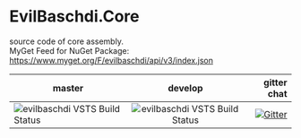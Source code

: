 # EvilBaschdi.Core
source code of core assembly.\
MyGet Feed for NuGet Package: https://www.myget.org/F/evilbaschdi/api/v3/index.json


| master | develop | gitter chat |
| ------------- |:-------------:| -----:|
| ![evilbaschdi VSTS Build Status](https://dev.azure.com/evilbaschdi/Main/_apis/build/status/Core/EvilBaschdi.Core?branchName=master) | ![evilbaschdi VSTS Build Status](https://dev.azure.com/evilbaschdi/Main/_apis/build/status/Core/EvilBaschdi.Core?branchName=develop) | [![Gitter](https://badges.gitter.im/evilbaschdi/EvilBaschdi.CoreExtended.svg)](https://gitter.im/evilbaschdi/EvilBaschdi.Core?utm_source=badge&utm_medium=badge&utm_campaign=pr-badge&utm_content=badge) |